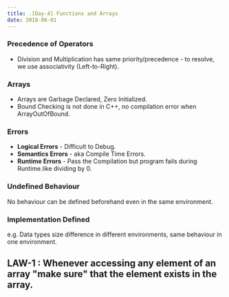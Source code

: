 ```yaml
---
title: .[Day-4] Functions and Arrays
date: 2018-06-01
---
```


### Precedence of Operators

- Division and Multiplication has same priority/precedence - to resolve, we use associativity (Left-to-Right).

### Arrays

- Arrays are Garbage Declared, Zero Initialized.
- Bound Checking is not done in C++, no compilation error when ArrayOutOfBound.

### Errors
- **Logical Errors** - Difficult to Debug.
- **Semantics Errors** - aka Compile Time Errors.
- **Runtime Errors** - Pass the Compilation but program fails during Runtime.like dividing by 0.

### Undefined Behaviour
No behaviour can be defined beforehand even in the same environment. 

### Implementation Defined
e.g. Data types size difference in different environments, same behaviour in one environment.

## LAW-1 : Whenever accessing any element of an array "make sure" that the element exists in the array.
